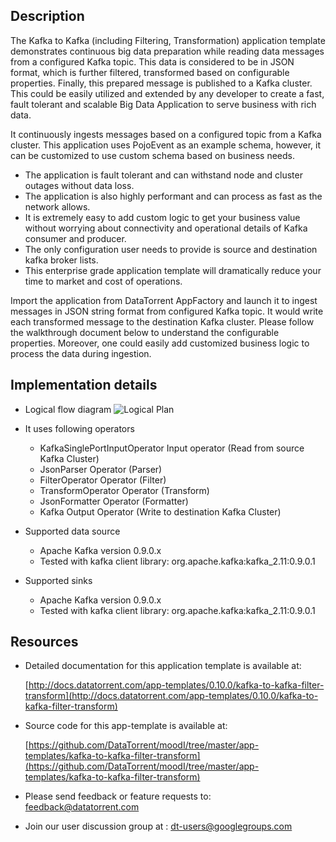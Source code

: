 ## Description

The Kafka to Kafka (including Filtering, Transformation) application template demonstrates continuous big data preparation while reading data messages from a configured Kafka topic. This data is considered to be in JSON format, which is further filtered, transformed based on configurable properties. Finally, this prepared message is published to a Kafka cluster. This could be easily utilized and extended by any developer to create a fast, fault tolerant and scalable Big Data Application to serve business with rich data.

It continuously ingests messages based on a configured topic from a Kafka cluster. This application uses PojoEvent as an example schema, however, it can be customized to use custom schema based on business needs.

- The application is fault tolerant and can withstand node and cluster outages without data loss.
- The application is also highly performant and can process as fast as the network allows.
- It is extremely easy to add custom logic to get your business value without worrying about connectivity and operational details of Kafka consumer and producer.
- The only configuration user needs to provide is source and destination kafka broker lists.
- This enterprise grade application template will dramatically reduce your time to market and cost of operations.

Import the application from DataTorrent AppFactory and launch it to ingest messages in JSON string format from configured Kafka topic. It would write each transformed message to the destination Kafka cluster. Please follow the walkthrough document below to understand the configurable properties. Moreover, one could easily add customized business logic to process the data during ingestion.

## Implementation details
- Logical flow diagram
![Logical Plan](https://www.datatorrent.com/wp-content/uploads/2017/08/kafka-to-kafka-filter-transform-dag.png)


- It uses following operators
  - KafkaSinglePortInputOperator Input operator (Read from source Kafka Cluster)
  - JsonParser Operator (Parser)
  - FilterOperator Operator (Filter)
  - TransformOperator Operator (Transform)
  - JsonFormatter Operator (Formatter)
  - Kafka Output Operator (Write to destination Kafka Cluster)  
- Supported data source
  - Apache Kafka version 0.9.0.x
  - Tested with kafka client library: org.apache.kafka:kafka_2.11:0.9.0.1
- Supported sinks
  - Apache Kafka version 0.9.0.x
  - Tested with kafka client library: org.apache.kafka:kafka_2.11:0.9.0.1

## Resources

- Detailed documentation for this application template is available at:

   [http://docs.datatorrent.com/app-templates/0.10.0/kafka-to-kafka-filter-transform](http://docs.datatorrent.com/app-templates/0.10.0/kafka-to-kafka-filter-transform)
- Source code for this app-template is available at:

    [https://github.com/DataTorrent/moodI/tree/master/app-templates/kafka-to-kafka-filter-transform](https://github.com/DataTorrent/moodI/tree/master/app-templates/kafka-to-kafka-filter-transform)

- Please send feedback or feature requests to:
  <a href="mailto:feedback@datatorrent.com"  class="feedback" id="feedback" ga-track="feedback">feedback@datatorrent.com</a>

- Join our user discussion group at :
    <a href="mailto:dt-users@googlegroups.com"  class="maillist" id="maillist" ga-track="maillist">dt-users@googlegroups.com</a>
